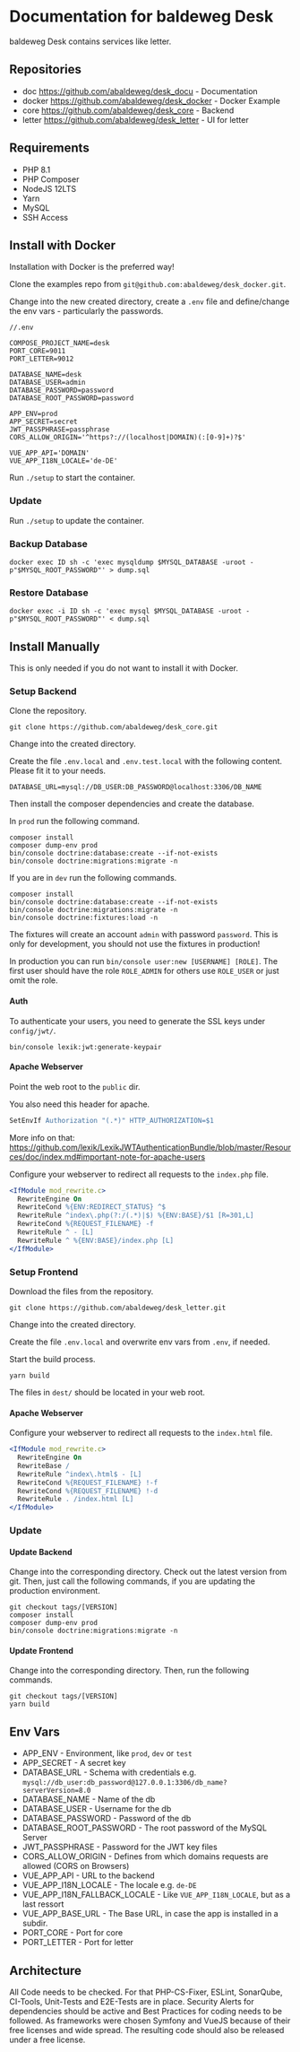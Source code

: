 # Documentation for baldeweg Desk

baldeweg Desk contains services like letter.

## Repositories

- doc <https://github.com/abaldeweg/desk_docu> - Documentation
- docker <https://github.com/abaldeweg/desk_docker> - Docker Example
- core <https://github.com/abaldeweg/desk_core> - Backend
- letter <https://github.com/abaldeweg/desk_letter> - UI for letter

## Requirements

- PHP 8.1
- PHP Composer
- NodeJS 12LTS
- Yarn
- MySQL
- SSH Access

## Install with Docker

Installation with Docker is the preferred way!

Clone the examples repo from `git@github.com:abaldeweg/desk_docker.git`.

Change into the new created directory, create a `.env` file and define/change the env vars - particularly the passwords.

```env
//.env

COMPOSE_PROJECT_NAME=desk
PORT_CORE=9011
PORT_LETTER=9012

DATABASE_NAME=desk
DATABASE_USER=admin
DATABASE_PASSWORD=password
DATABASE_ROOT_PASSWORD=password

APP_ENV=prod
APP_SECRET=secret
JWT_PASSPHRASE=passphrase
CORS_ALLOW_ORIGIN='^https?://(localhost|DOMAIN)(:[0-9]+)?$'

VUE_APP_API='DOMAIN'
VUE_APP_I18N_LOCALE='de-DE'
```

Run `./setup` to start the container.

### Update

Run `./setup` to update the container.

### Backup Database

`docker exec ID sh -c 'exec mysqldump $MYSQL_DATABASE -uroot -p"$MYSQL_ROOT_PASSWORD"' > dump.sql`

### Restore Database

`docker exec -i ID sh -c 'exec mysql $MYSQL_DATABASE -uroot -p"$MYSQL_ROOT_PASSWORD"' < dump.sql`

## Install Manually

This is only needed if you do not want to install it with Docker.

### Setup Backend

Clone the repository.

```shell
git clone https://github.com/abaldeweg/desk_core.git
```

Change into the created directory.

Create the file `.env.local` and `.env.test.local` with the following content. Please fit it to your needs.

```shell
DATABASE_URL=mysql://DB_USER:DB_PASSWORD@localhost:3306/DB_NAME
```

Then install the composer dependencies and create the database.

In `prod` run the following command.

```shell
composer install
composer dump-env prod
bin/console doctrine:database:create --if-not-exists
bin/console doctrine:migrations:migrate -n
```

If you are in `dev` run the following commands.

```shell
composer install
bin/console doctrine:database:create --if-not-exists
bin/console doctrine:migrations:migrate -n
bin/console doctrine:fixtures:load -n
```

The fixtures will create an account `admin` with password `password`. This is only for development, you should not use the fixtures in production!

In production you can run `bin/console user:new [USERNAME] [ROLE]`. The first user should have the role `ROLE_ADMIN` for others use `ROLE_USER` or just omit the role.

#### Auth

To authenticate your users, you need to generate the SSL keys under `config/jwt/`.

```shell
bin/console lexik:jwt:generate-keypair
```

#### Apache Webserver

Point the web root to the `public` dir.

You also need this header for apache.

```apache
SetEnvIf Authorization "(.*)" HTTP_AUTHORIZATION=$1
```

More info on that: <https://github.com/lexik/LexikJWTAuthenticationBundle/blob/master/Resources/doc/index.md#important-note-for-apache-users>

Configure your webserver to redirect all requests to the `index.php` file.

```apache
<IfModule mod_rewrite.c>
  RewriteEngine On
  RewriteCond %{ENV:REDIRECT_STATUS} ^$
  RewriteRule ^index\.php(?:/(.*)|$) %{ENV:BASE}/$1 [R=301,L]
  RewriteCond %{REQUEST_FILENAME} -f
  RewriteRule ^ - [L]
  RewriteRule ^ %{ENV:BASE}/index.php [L]
</IfModule>
```

### Setup Frontend

Download the files from the repository.

```shell
git clone https://github.com/abaldeweg/desk_letter.git
```

Change into the created directory.

Create the file `.env.local` and overwrite env vars from `.env`, if needed.

Start the build process.

```shell
yarn build
```

The files in `dest/` should be located in your web root.

#### Apache Webserver

Configure your webserver to redirect all requests to the `index.html` file.

```apache
<IfModule mod_rewrite.c>
  RewriteEngine On
  RewriteBase /
  RewriteRule ^index\.html$ - [L]
  RewriteCond %{REQUEST_FILENAME} !-f
  RewriteCond %{REQUEST_FILENAME} !-d
  RewriteRule . /index.html [L]
</IfModule>
```

### Update

#### Update Backend

Change into the corresponding directory. Check out the latest version from git. Then, just call the following commands, if you are updating the production environment.

```shell
git checkout tags/[VERSION]
composer install
composer dump-env prod
bin/console doctrine:migrations:migrate -n
```

#### Update Frontend

Change into the corresponding directory. Then, run the following commands.

```shell
git checkout tags/[VERSION]
yarn build
```

## Env Vars

- APP_ENV - Environment, like `prod`, `dev` or `test`
- APP_SECRET - A secret key
- DATABASE_URL - Schema with credentials e.g. `mysql://db_user:db_password@127.0.0.1:3306/db_name?serverVersion=8.0`
- DATABASE_NAME - Name of the db
- DATABASE_USER - Username for the db
- DATABASE_PASSWORD - Password of the db
- DATABASE_ROOT_PASSWORD - The root password of the MySQL Server
- JWT_PASSPHRASE - Password for the JWT key files
- CORS_ALLOW_ORIGIN - Defines from which domains requests are allowed (CORS on Browsers)
- VUE_APP_API - URL to the backend
- VUE_APP_I18N_LOCALE - The locale e.g. `de-DE`
- VUE_APP_I18N_FALLBACK_LOCALE - Like `VUE_APP_I18N_LOCALE`, but as a last ressort
- VUE_APP_BASE_URL - The Base URL, in case the app is installed in a subdir.
- PORT_CORE - Port for core
- PORT_LETTER - Port for letter

## Architecture

All Code needs to be checked. For that PHP-CS-Fixer, ESLint, SonarQube, CI-Tools, Unit-Tests and E2E-Tests are in place. Security Alerts for dependencies should be active and Best Practices for coding needs to be followed. As frameworks were chosen Symfony and VueJS because of their free licenses and wide spread. The resulting code should also be released under a free license.
